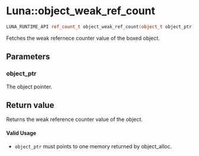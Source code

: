 # Luna::object_weak_ref_count

```c++
LUNA_RUNTIME_API ref_count_t object_weak_ref_count(object_t object_ptr)
```

Fetches the weak refernece counter value of the boxed object. 



## Parameters
### object_ptr
The object pointer. 

## Return value
Returns the weak reference counter value of the object. 

#### Valid Usage
* `object_ptr` must points to one memory returned by object_alloc. 

